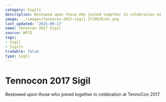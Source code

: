 ```yaml
---
category: Sigils
description: Bestowed upon those who joined together in celebration at TennoCon 2017.
image: ../images/tennocon-2017-sigil-1f39635cbc.png
last_updated: '2025-09-17'
name: Tennocon 2017 Sigil
source: WFCD
tags:
- Sigil
- Sigils
tradable: false
type: Sigil
---
```


# Tennocon 2017 Sigil

Bestowed upon those who joined together in celebration at TennoCon 2017.

